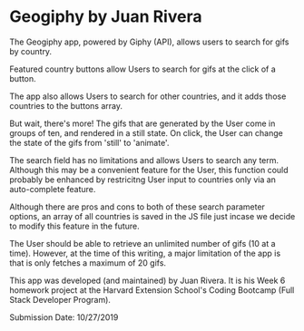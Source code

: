 # Geogiphy by Juan Rivera

The Geogiphy app, powered by Giphy (API), allows users to search for gifs by country.  

Featured country buttons allow Users to search for gifs at the click of a button.

The app also allows Users to search for other countries, and it adds those countries to the buttons array.

But wait, there's more!  The gifs that are generated by the User come in groups of ten, and rendered in a still state.  On click, the User can change the state of the gifs from 'still' to 'animate'.

The search field has no limitations and allows Users to search any term.  Although this may be a convenient feature for the User, this function could probably be enhanced by restricitng User input to countries only via an auto-complete feature.  

Although there are pros and cons to both of these search parameter options, an array of all countries is saved in the JS file just incase we decide to modify this feature in the future.  

The User should be able to retrieve an unlimited number of gifs (10 at a time).  However, at the time of this writing, a major limitation of the app is that is only fetches a maximum of 20 gifs.  

This app was developed (and maintained) by Juan Rivera.  It is his Week 6 homework project at the Harvard Extension School's Coding Bootcamp (Full Stack Developer Program).  

Submission Date: 10/27/2019  
